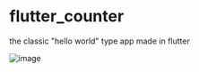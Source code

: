 # flutter_counter

the classic "hello world" type app made in flutter

![image](https://user-images.githubusercontent.com/38187170/201550168-1c95e317-6e9b-4bab-904d-ef66b177044a.png)
